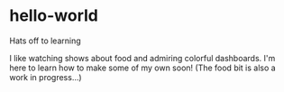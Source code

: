 # hello-world
Hats off to learning


I like watching shows about food and admiring colorful dashboards.
I'm here to learn how to make some of my own soon! (The food bit is also a work in progress...) 
